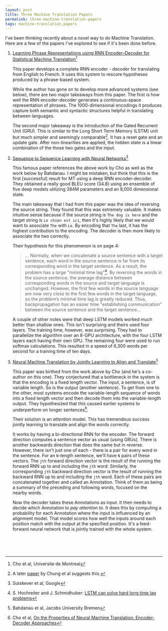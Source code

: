 ```yaml
---
layout: post
title: Three Machine Translation Papers
permalink: three-machine-translation-papers
tags: machine-translation,papers
---
```


I've been thinking recently about a novel way to do Machine Translation. Here are a few of the papers I've explored to see if it's been done before.

1. [Learning Phrase Representations using RNN Encoder–Decoder for Statistical Machine Translation](http://arxiv.org/pdf/1406.1078v3.pdf)[^1]

   This paper develops a complete RNN encoder - decoder for translating from English to French. It uses this system to rescore hypotheses produced by a phrase-based system.

   While the author has gone on to develop more advanced systems (see below), there are two major takeaways from this paper. The first is how well the RNN encoder-decoder generates a continuous-space representation of phrases. The 1000-dimensional encodings it produces capture both semantic and syntactic structures helpful in translating between languages.

   The second major takeaway is the introduction of the Gated Recurrent Unit (GRU). This is similar to the Long Short Term Memory (LSTM) unit but much simpler and seemingly comparable[^2]. It has a reset gate and an update gate. After non-linearities are applied, the hidden state is a linear combination of the those two gates and the input.

2. [Sequence to Sequence Learning with Neural Networks](http://papers.nips.cc/paper/5346-sequence-to-sequence-learning-with-neural-networks.pdf)[^3]

   This famous paper references the above work by Cho as well as the work below by Bahdanau. I might be mistaken, but think that this is the first [successful] result for MT using a deep RNN encoder-decoder. They obtained a really good BLEU score (34.8) using an ensemble of five deep models utilizing 384M parameters and an 8,000 dimensional state.

   The main takeaway that I had from this paper was the idea of reversing the source string. They found that this was extremely valuable. It makes intuitive sense because if the source string is ```The dog is here``` and the target string is ```Le chien est ici```, then it's highly likely that we would want to associate ```The``` with ```Le```. By encoding that ```The``` last, it has the highest contribution to the encoding. The decoder is then more likely to associate the two correctly.

   Their hypothesis for this phenomenon is on page 4:

   >... Normally, when we concatenate a source sentence with a target sentence, each word in the source sentence is far from its corresponding word in the target sentence. As a result, the problem has a large "minimal time lag"[^4]. By reversing the words in the source sentence, the average distance between corresponding words in the source and target language is unchanged. However, the first few words in the source language are now very close to the first few words in the target language, so the problem’s minimal time lag is greatly reduced. Thus, backpropagation has an easier time "establishing communication" between the source sentence and the target sentence...

   A couple of other notes were that deep LSTM models worked much better than shallow ones. This isn't surprising and theirs used four layers. The training time, however, was surprising. They had to parallelize the algorithm over an 8-GPU architecture, with the four LSTM layers each having their own GPU. The remaining four were used to run softmax calculations. This resulted in a speed of 6,300 words per second for a training time of ten days.

3. [Neural Machine Translation by Jointly Learning to Align and Translate](http://arxiv.org/abs/1409.0473)[^5]

   This paper was birthed from the work above by Cho (and he's a co-author on this one). They conjectured that a bottleneck in the system is that the encoding is a fixed length vector. The input, a sentence, is of variable length. So is the output (another sentence). To get from one to the other, most systems encode the variable-length sequence of words into a fixed length vector and then decode them into the variable-length output. They hypothesized that this caused earlier systems to underperform on longer sentences[^6].

   Their solution is an *attention* model. This has tremendous success jointly learning to translate and align the words correctly.

   It works by having a bi-directional RNN for the encoder. The forward direction computes a sentence vector as usual (using GRUs). There is another backwards direction that does the same but in reverse. However, there isn't just one of each - there is a pair for every word in the sentence. For an `N`-length sentence, we'll have `N` pairs of these vectors. The `jth` forward direction vector is the result of the running the forward RNN up to and including the `jth` word. Similarly, the corresponding `jth` backward direction vector is the result of running the backward RNN up to and including the `jth` word. Each of these pairs are concatenated together and called an Annotation. Think of them as being a summary of the preceding and following words, focused on the nearby words.

   Now the decoder takes these Annotations as input. It then needs to decide which Annotation to *pay attention to*. It does this by computing a probability for each Annotation where the input is influenced by an alignment model. That model scores how well the inputs around each position match with the output at the specified position. It's a feed-forward neural network that is jointly trained with the whole system.

<br><br><br>

[^1]: Cho et al, Universite de Montreal
[^2]: A later [paper](http://arxiv.org/abs/1412.3555) by Chung et al suggests this.
[^3]: Sutskever et al, Google
[^4]: S. Hochreiter and J. Schmidhuber: [LSTM can solve hard long time lag problems](http://papers.nips.cc/paper/1215-lstm-can-solve-hard-long-time-lag-problems.pdf)
[^5]: Bahdanau et al, Jacobs University Bremen
[^6]: Cho et al, [On the Properties of Neural Machine Translation: Encoder-Decoder Approaches](http://arxiv.org/abs/1409.1259)